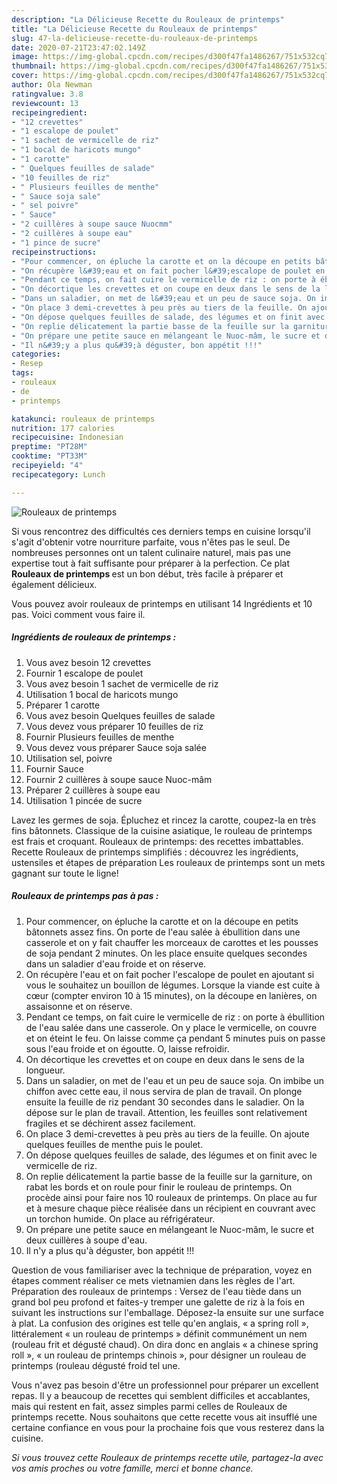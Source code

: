 ```yaml
---
description: "La Délicieuse Recette du Rouleaux de printemps"
title: "La Délicieuse Recette du Rouleaux de printemps"
slug: 47-la-delicieuse-recette-du-rouleaux-de-printemps
date: 2020-07-21T23:47:02.149Z
image: https://img-global.cpcdn.com/recipes/d300f47fa1486267/751x532cq70/rouleaux-de-printemps-photo-principale-de-la-recette.jpg
thumbnail: https://img-global.cpcdn.com/recipes/d300f47fa1486267/751x532cq70/rouleaux-de-printemps-photo-principale-de-la-recette.jpg
cover: https://img-global.cpcdn.com/recipes/d300f47fa1486267/751x532cq70/rouleaux-de-printemps-photo-principale-de-la-recette.jpg
author: Ola Newman
ratingvalue: 3.8
reviewcount: 13
recipeingredient:
- "12 crevettes"
- "1 escalope de poulet"
- "1 sachet de vermicelle de riz"
- "1 bocal de haricots mungo"
- "1 carotte"
- " Quelques feuilles de salade"
- "10 feuilles de riz"
- " Plusieurs feuilles de menthe"
- " Sauce soja sale"
- " sel poivre"
- " Sauce"
- "2 cuillères à soupe sauce Nuocmm"
- "2 cuillères à soupe eau"
- "1 pince de sucre"
recipeinstructions:
- "Pour commencer, on épluche la carotte et on la découpe en petits bâtonnets assez fins. On porte de l&#39;eau salée à ébullition dans une casserole et on y fait chauffer les morceaux de carottes et les pousses de soja pendant 2 minutes. On les place ensuite quelques secondes dans un saladier d&#39;eau froide et on réserve."
- "On récupère l&#39;eau et on fait pocher l&#39;escalope de poulet en ajoutant si vous le souhaitez un bouillon de légumes. Lorsque la viande est cuite à cœur (compter environ 10 à 15 minutes), on la découpe en lanières, on assaisonne et on réserve."
- "Pendant ce temps, on fait cuire le vermicelle de riz : on porte à ébullition de l&#39;eau salée dans une casserole. On y place le vermicelle, on couvre et on éteint le feu. On laisse comme ça pendant 5 minutes puis on passe sous l&#39;eau froide et on égoutte. O, laisse refroidir."
- "On décortique les crevettes et on coupe en deux dans le sens de la longueur."
- "Dans un saladier, on met de l&#39;eau et un peu de sauce soja. On imbibe un chiffon avec cette eau, il nous servira de plan de travail. On plonge ensuite la feuille de riz pendant 30 secondes dans le saladier. On la dépose sur le plan de travail. Attention, les feuilles sont relativement fragiles et se déchirent assez facilement."
- "On place 3 demi-crevettes à peu près au tiers de la feuille. On ajoute quelques feuilles de menthe puis le poulet."
- "On dépose quelques feuilles de salade, des légumes et on finit avec le vermicelle de riz."
- "On replie délicatement la partie basse de la feuille sur la garniture, on rabat les bords et on roule pour finir le rouleau de printemps. On procède ainsi pour faire nos 10 rouleaux de printemps. On place au fur et à mesure chaque pièce réalisée dans un récipient en couvrant avec un torchon humide. On place au réfrigérateur."
- "On prépare une petite sauce en mélangeant le Nuoc-mâm, le sucre et deux cuillères à soupe d&#39;eau."
- "Il n&#39;y a plus qu&#39;à déguster, bon appétit !!!"
categories:
- Resep
tags:
- rouleaux
- de
- printemps

katakunci: rouleaux de printemps 
nutrition: 177 calories
recipecuisine: Indonesian
preptime: "PT28M"
cooktime: "PT33M"
recipeyield: "4"
recipecategory: Lunch

---
```



![Rouleaux de printemps](https://img-global.cpcdn.com/recipes/d300f47fa1486267/751x532cq70/rouleaux-de-printemps-photo-principale-de-la-recette.jpg)

Si vous rencontrez des difficultés ces derniers temps en cuisine lorsqu'il s'agit d'obtenir votre nourriture parfaite, vous n'êtes pas le seul. De nombreuses personnes ont un talent culinaire naturel, mais pas une expertise tout à fait suffisante pour préparer à la perfection. Ce plat <strong> Rouleaux de printemps </strong> est un bon début, très facile à préparer et également délicieux.

<!--inarticleads1-->

Vous pouvez avoir rouleaux de printemps en utilisant 14 Ingrédients et 10 pas. Voici comment vous faire il.

##### Ingrédients de rouleaux de printemps :

1. Vous avez besoin 12 crevettes
1. Fournir 1 escalope de poulet
1. Vous avez besoin 1 sachet de vermicelle de riz
1. Utilisation 1 bocal de haricots mungo
1. Préparer 1 carotte
1. Vous avez besoin  Quelques feuilles de salade
1. Vous devez vous préparer 10 feuilles de riz
1. Fournir  Plusieurs feuilles de menthe
1. Vous devez vous préparer  Sauce soja salée
1. Utilisation  sel, poivre
1. Fournir  Sauce
1. Fournir 2 cuillères à soupe sauce Nuoc-mâm
1. Préparer 2 cuillères à soupe eau
1. Utilisation 1 pincée de sucre


Lavez les germes de soja. Épluchez et rincez la carotte, coupez-la en très fins bâtonnets. Classique de la cuisine asiatique, le rouleau de printemps est frais et croquant. Rouleaux de printemps: des recettes imbattables. Recette Rouleaux de printemps simplifiés : découvrez les ingrédients, ustensiles et étapes de préparation Les rouleaux de printemps sont un mets gagnant sur toute le ligne! 

<!--inarticleads2-->

##### Rouleaux de printemps pas à pas :

1. Pour commencer, on épluche la carotte et on la découpe en petits bâtonnets assez fins. On porte de l&#39;eau salée à ébullition dans une casserole et on y fait chauffer les morceaux de carottes et les pousses de soja pendant 2 minutes. On les place ensuite quelques secondes dans un saladier d&#39;eau froide et on réserve.
1. On récupère l&#39;eau et on fait pocher l&#39;escalope de poulet en ajoutant si vous le souhaitez un bouillon de légumes. Lorsque la viande est cuite à cœur (compter environ 10 à 15 minutes), on la découpe en lanières, on assaisonne et on réserve.
1. Pendant ce temps, on fait cuire le vermicelle de riz : on porte à ébullition de l&#39;eau salée dans une casserole. On y place le vermicelle, on couvre et on éteint le feu. On laisse comme ça pendant 5 minutes puis on passe sous l&#39;eau froide et on égoutte. O, laisse refroidir.
1. On décortique les crevettes et on coupe en deux dans le sens de la longueur.
1. Dans un saladier, on met de l&#39;eau et un peu de sauce soja. On imbibe un chiffon avec cette eau, il nous servira de plan de travail. On plonge ensuite la feuille de riz pendant 30 secondes dans le saladier. On la dépose sur le plan de travail. Attention, les feuilles sont relativement fragiles et se déchirent assez facilement.
1. On place 3 demi-crevettes à peu près au tiers de la feuille. On ajoute quelques feuilles de menthe puis le poulet.
1. On dépose quelques feuilles de salade, des légumes et on finit avec le vermicelle de riz.
1. On replie délicatement la partie basse de la feuille sur la garniture, on rabat les bords et on roule pour finir le rouleau de printemps. On procède ainsi pour faire nos 10 rouleaux de printemps. On place au fur et à mesure chaque pièce réalisée dans un récipient en couvrant avec un torchon humide. On place au réfrigérateur.
1. On prépare une petite sauce en mélangeant le Nuoc-mâm, le sucre et deux cuillères à soupe d&#39;eau.
1. Il n&#39;y a plus qu&#39;à déguster, bon appétit !!!


Question de vous familiariser avec la technique de préparation, voyez en étapes comment réaliser ce mets vietnamien dans les règles de l&#39;art. Préparation des rouleaux de printemps : Versez de l&#39;eau tiède dans un grand bol peu profond et faites-y tremper une galette de riz à la fois en suivant les instructions sur l&#39;emballage. Déposez-la ensuite sur une surface à plat. La confusion des origines est telle qu&#39;en anglais, « a spring roll », littéralement « un rouleau de printemps » définit communément un nem (rouleau frit et dégusté chaud). On dira donc en anglais « a chinese spring roll », « un rouleau de printemps chinois », pour désigner un rouleau de printemps (rouleau dégusté froid tel une. 

<!--inarticleads1-->

<p>
Vous n'avez pas besoin d'être un professionnel pour préparer un excellent repas. Il y a beaucoup de recettes qui semblent difficiles et accablantes, mais qui restent en fait, assez simples parmi celles de Rouleaux de printemps recette. Nous souhaitons que cette recette vous ait insufflé une certaine confiance en vous pour la prochaine fois que vous resterez dans la cuisine.
</p>

<p>
<i>Si vous trouvez cette Rouleaux de printemps recette utile, partagez-la avec vos amis proches ou votre famille, merci et bonne chance.</i>
</p>
